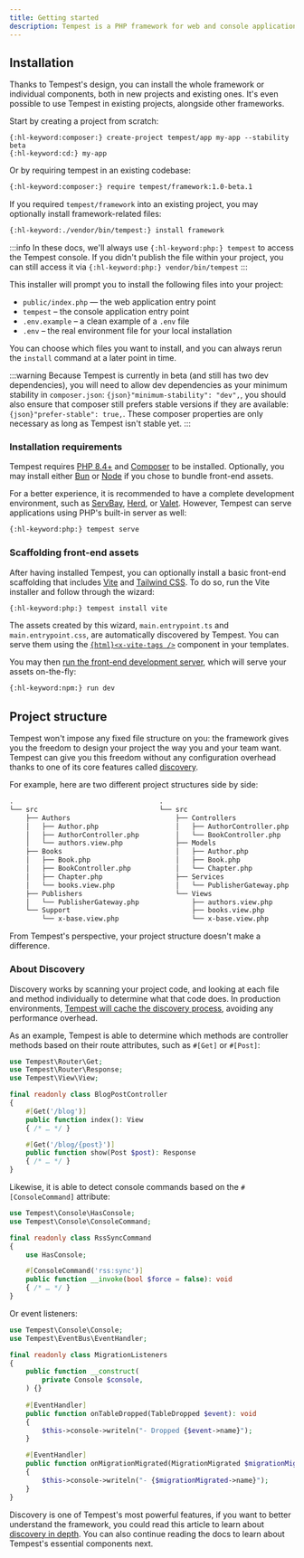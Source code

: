 ```yaml
---
title: Getting started
description: Tempest is a PHP framework for web and console applications, designed to get out of your way. Its core philosophy is to help developers focus on their application code, without being bothered with configuring or hand-holding the framework. 
---
```


## Installation

Thanks to Tempest's design, you can install the whole framework or individual components, both in new projects and existing ones. It's even possible to use Tempest in existing projects, alongside other frameworks. 

Start by creating a project from scratch:

```shell
{:hl-keyword:composer:} create-project tempest/app my-app --stability beta
{:hl-keyword:cd:} my-app
```

Or by requiring tempest in an existing codebase:

```sh
{:hl-keyword:composer:} require tempest/framework:1.0-beta.1
```

If you required `tempest/framework` into an existing project, you may optionally install framework-related files:

```sh
{:hl-keyword:./vendor/bin/tempest:} install framework
```

:::info
In these docs, we'll always use `{:hl-keyword:php:} tempest` to access the Tempest console. If you didn't publish the file within your project, you can still access it via `{:hl-keyword:php:} vendor/bin/tempest`
:::

This installer will prompt you to install the following files into your project:

- `public/index.php` — the web application entry point
- `tempest` – the console application entry point
- `.env.example` – a clean example of a `.env` file
- `.env` – the real environment file for your local installation

You can choose which files you want to install, and you can always rerun the `install` command at a later point in time.

:::warning
Because Tempest is currently in beta (and still has two dev dependencies), you will need to allow dev dependencies as your minimum stability in `composer.json`: `{json}"minimum-stability": "dev",`, you should also ensure that composer still prefers stable versions if they are available: `{json}"prefer-stable": true,`. These composer properties are only necessary as long as Tempest isn't stable yet.
:::

### Installation requirements

Tempest requires [PHP 8.4+](https://www.php.net/downloads.php) and [Composer](https://getcomposer.org/) to be installed. Optionally, you may install either [Bun](https://bun.sh) or [Node](https://nodejs.org) if you chose to bundle front-end assets.

For a better experience, it is recommended to have a complete development environment, such as [ServBay](https://www.servbay.com), [Herd](https://herd.laravel.com/docs), or [Valet](https://laravel.com/docs/valet). However, Tempest can serve applications using PHP's built-in server as well:


```sh
{:hl-keyword:php:} tempest serve
```


### Scaffolding front-end assets

After having installed Tempest, you can optionally install a basic front-end scaffolding that includes [Vite](https://vite.dev/) and [Tailwind CSS](https://tailwindcss.com/). To do so, run the Vite installer and follow through the wizard:

```sh
{:hl-keyword:php:} tempest install vite
```

The assets created by this wizard, `main.entrypoint.ts` and `main.entrypoint.css`, are automatically discovered by Tempest. You can serve them using the [`{html}<x-vite-tags />`](../1-essentials/03-views#x-vite-tags) component in your templates.

You may then [run the front-end development server](../1-essentials/04-asset-bundling#running-the-development-server), which will serve your assets on-the-fly:

```bash
{:hl-keyword:npm:} run dev
```

## Project structure

Tempest won't impose any fixed file structure on you: the framework gives you the freedom to design your project the way you and your team want. Tempest can give you this freedom without any configuration overhead thanks to one of its core features called [discovery](../4-internals/02-discovery).

For example, here are two different project structures side by side:

```txt
.                                    .
└── src                              └── src
    ├── Authors                          ├── Controllers
    │   ├── Author.php                   │   ├── AuthorController.php
    │   ├── AuthorController.php         │   └── BookController.php
    │   └── authors.view.php             ├── Models
    ├── Books                            │   ├── Author.php
    │   ├── Book.php                     │   ├── Book.php
    │   ├── BookController.php           │   └── Chapter.php
    │   ├── Chapter.php                  ├── Services
    │   └── books.view.php               │   └── PublisherGateway.php
    ├── Publishers                       └── Views
    │   └── PublisherGateway.php             ├── authors.view.php
    └── Support                              ├── books.view.php
        └── x-base.view.php                  └── x-base.view.php      
```

From Tempest's perspective, your project structure doesn't make a difference.

### About Discovery

Discovery works by scanning your project code, and looking at each file and method individually to determine what that code does. In production environments, [Tempest will cache the discovery process](../4-internals/02-discovery#discovery-in-production), avoiding any performance overhead.

As an example, Tempest is able to determine which methods are controller methods based on their route attributes, such as `#[Get]` or `#[Post]`:

```php app/BlogPostController.php
use Tempest\Router\Get;
use Tempest\Router\Response;
use Tempest\View\View;

final readonly class BlogPostController
{
    #[Get('/blog')]
    public function index(): View
    { /* … */ }

    #[Get('/blog/{post}')]
    public function show(Post $post): Response
    { /* … */ }
}
```

Likewise, it is able to detect console commands based on the `#[ConsoleCommand]` attribute:

```php src/RssSyncCommand.php
use Tempest\Console\HasConsole;
use Tempest\Console\ConsoleCommand;

final readonly class RssSyncCommand
{
    use HasConsole;

    #[ConsoleCommand('rss:sync')]
    public function __invoke(bool $force = false): void
    { /* … */ }
}
```

Or event listeners:

```php app/MigrationListeners.php
use Tempest\Console\Console;
use Tempest\EventBus\EventHandler;

final readonly class MigrationListeners
{
    public function __construct(
        private Console $console,
    ) {}
    
    #[EventHandler]
    public function onTableDropped(TableDropped $event): void
    {
        $this->console->writeln("- Dropped {$event->name}");
    }

    #[EventHandler]
    public function onMigrationMigrated(MigrationMigrated $migrationMigrated): void
    {
        $this->console->writeln("- {$migrationMigrated->name}");
    }
}
```

Discovery is one of Tempest's most powerful features, if you want to better understand the framework, you could read this article to learn about [discovery in depth](/blog/discovery-explained). You can also continue reading the docs to learn about Tempest's essential components next.